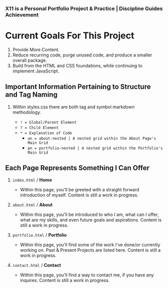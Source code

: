 ### X11 is a Personal Portfolio Project & Practice | Discipline Guides Achievement

# Current Goals For This Project

1. Provide More Content.
2. Reduce recurring code, purge unused code, and produce a smaller overall package.
3. Build from the HTML and CSS foundations, while continuing to implement JavaScript.

## Important Information Pertaining to Structure and Tag Naming

1. Within styles.css there are both tag and symbol markdown methodology.

    - ```! = Global/Parent Element```
    - ```? = Child Element```
    - ```* = Explanation of Code```
        - ```an = about-nested | A nested grid within the About Page's Main Grid```
        - ```pn = portfolio-nested | A nested grid within the Portfolio's Main Grid```

## Each Page Represents Something I Can Offer

1. ```index.html``` / **Home**

    - Within this page, you'll be greeted with a straight forward introduction of myself. Content is still a work in progress.

2. ```about.html``` / **About**

    - Within this page, you'll be introduced to who I am, what can I offer, what are my skills, and even future goals and aspirations. Content is still a work in progress.

3. ```portfolio.html``` / **Portfolio**

    - Within this page, you'll find some of the work I've done/or currently working on. Past & Present Projects are listed here. Content is still a work in progress.

4. ```contact.html``` / **Contact**

    - Within this page, you'll find a way to contact me, if you have any inquires. Content is still a work in progress.

